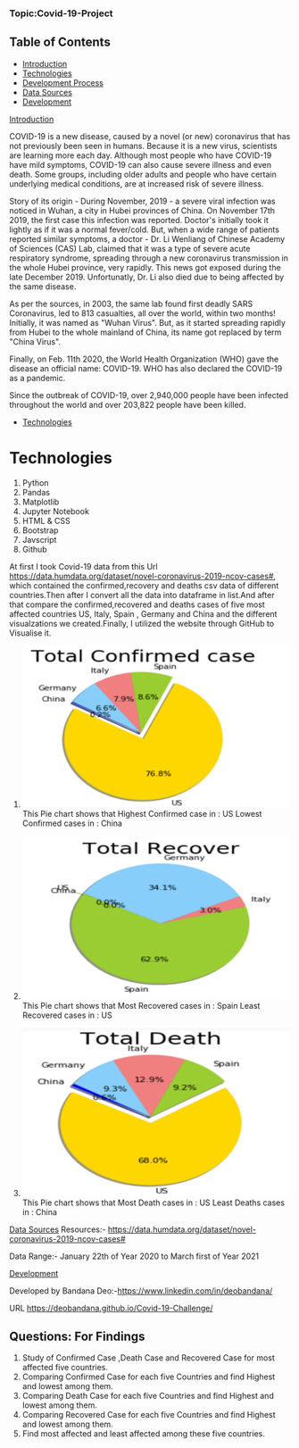 ### Topic:Covid-19-Project

## Table of Contents
* [Introduction](#introduction)
* [Technologies](#technologies)
* [Development Process](#development-process)
* [Data Sources](#data-sources)
* [Development](#development-team)



[Introduction](#introduction)

 COVID-19 is a new disease, caused by a novel (or new) coronavirus that has not previously been seen in humans.
 Because it is a new virus, scientists are learning more each day. 
 Although most people who have COVID-19 have mild symptoms, COVID-19 can also cause severe illness and even death.
 Some groups, including older adults and people who have certain underlying medical conditions, are at increased risk of severe illness.

Story of its origin -
During November, 2019 - a severe viral infection was noticed in Wuhan, a city in Hubei provinces of China. On November 17th 2019, the first case this infection was reported. Doctor's initially took it lightly as if it was a normal fever/cold. But, when a wide range of patients reported similar symptoms, a doctor - Dr. Li Wenliang of Chinese Academy of Sciences (CAS) Lab, claimed that it was a type of severe acute respiratory syndrome, spreading through a new coronavirus transmission in the whole Hubei province, very rapidly. This news got exposed during the late December 2019. Unfortunatly, Dr. Li also died due to being affected by the same disease.

As per the sources, in 2003, the same lab found first deadly SARS Coronavirus, led to 813 casualties, all over the world, within two months!
Initially, it was named as "Wuhan Virus". But, as it started spreading rapidly from Hubei to the whole mainland of China, its name got replaced by term "China Virus".

Finally, on Feb. 11th 2020, the World Health Organization (WHO) gave the disease an official name: COVID-19.
WHO has also declared the COVID-19 as a pandemic.

Since the outbreak of COVID-19, over 2,940,000 people have been infected throughout the world and over 203,822 people have been killed.

* [Technologies](#technologies)
# Technologies
1. Python
2. Pandas
3. Matplotlib
4. Jupyter Notebook
5. HTML & CSS
6. Bootstrap
7. Javscript
8. Github


At first I took  Covid-19 data from this Url https://data.humdata.org/dataset/novel-coronavirus-2019-ncov-cases#, which contained the confirmed,recovery and deaths csv data of different countries.Then after I convert all the data into dataframe in list.And after that compare the confirmed,recovered and deaths cases of five most affected countries US, Italy, Spain , Germany and China and the different visualzations we created.Finally, I utilized the website through GitHub to Visualise it.

1. ![Pie Chart](pieconfirmed.png)
This Pie chart shows that Highest Confirmed case in : US
Lowest Confirmed cases in : China

2. ![Pie Chart](pierecover.png)
This Pie chart shows that Most Recovered cases in : Spain
Least Recovered cases in : US

3. ![Pie Chart](piedeaths.png)
This Pie chart shows that Most Death cases in : US
Least Deaths cases in : China



[Data Sources](#data-sources)
Resources:-
      https://data.humdata.org/dataset/novel-coronavirus-2019-ncov-cases#

Data Range:- January 22th of Year 2020 to March first of Year 2021

[Development](#development-team)    

Developed by Bandana Deo:-https://www.linkedin.com/in/deobandana/

URL
 https://deobandana.github.io/Covid-19-Challenge/


## Questions: For Findings

1) Study of Confirmed Case ,Death Case and Recovered Case for most affected five countries. 
2) Comparing Confirmed Case for each five Countries and find Highest and lowest among them. 
3) Comparing Death Case for each five Countries and find Highest and lowest among them.
4) Comparing Recovered  Case for each five Countries and find Highest and lowest among them.
5) Find most affected and least affected among these five countries. 
